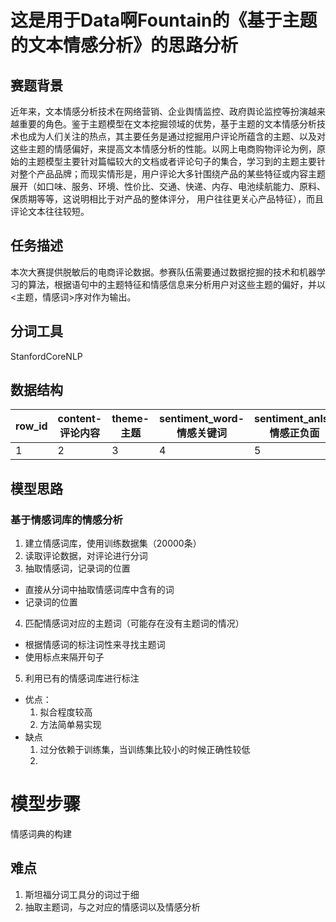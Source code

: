 # 这是用于Data啊Fountain的《基于主题的文本情感分析》的思路分析

## 赛题背景
近年来，文本情感分析技术在网络营销、企业舆情监控、政府舆论监控等扮演越来越重要的角色。鉴于主题模型在文本挖掘领域的优势，基于主题的文本情感分析技术也成为人们关注的热点，其主要任务是通过挖掘用户评论所蕴含的主题、以及对这些主题的情感偏好，来提高文本情感分析的性能。以网上电商购物评论为例，原始的主题模型主要针对篇幅较大的文档或者评论句子的集合，学习到的主题主要针对整个产品品牌；而现实情形是，用户评论大多针围绕产品的某些特征或内容主题展开（如口味、服务、环境、性价比、交通、快递、内存、电池续航能力、原料、保质期等等，这说明相比于对产品的整体评分， 用户往往更关心产品特征），而且评论文本往往较短。
## 任务描述
本次大赛提供脱敏后的电商评论数据。参赛队伍需要通过数据挖掘的技术和机器学习的算法，根据语句中的主题特征和情感信息来分析用户对这些主题的偏好，并以<主题，情感词>序对作为输出。
## 分词工具
StanfordCoreNLP

## 数据结构
| row_id | content-评论内容 | theme-主题 | sentiment_word-情感关键词	 | sentiment_anls-情感正负面 |
| ---- | ---- | ---- | ---- | ---- |
|1|2|3|4|5|



## 模型思路
### 基于情感词库的情感分析
1. 建立情感词库，使用训练数据集（20000条）
2. 读取评论数据，对评论进行分词
3. 抽取情感词，记录词的位置
  * 直接从分词中抽取情感词库中含有的词
  * 记录词的位置
4. 匹配情感词对应的主题词（可能存在没有主题词的情况）
  * 根据情感词的标注词性来寻找主题词
  * 使用标点来隔开句子
5. 利用已有的情感词库进行标注

* 优点：
  1. 拟合程度较高
  2. 方法简单易实现
* 缺点
  1. 过分依赖于训练集，当训练集比较小的时候正确性较低
  2. 

# 模型步骤
情感词典的构建



## 难点
1. 斯坦福分词工具分的词过于细
2. 抽取主题词，与之对应的情感词以及情感分析



